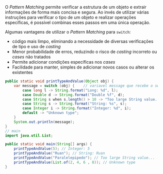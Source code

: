 O _Pattern Matching_ permite verificar a estrutura de um objeto e extrair informações de forma mais concisa e segura.
Ao invés de utilizar várias instruções para verificar o tipo de um objeto e realizar operações específicas, é possível combinas esses passos em uma única operação.

Algumas vantagens de utilizar o _Pattern Matching_ para `switch`:
- código mais limpo, eliminando a necessidade de diversas verificações de tipo e uso de _casting_
- Menor probabilidade de erros, reduzindo o risco de _casting_ incorreto ou _cases_ não tratados
- Permite adicionar condições específicas nos _cases_
- Facilidade para manter, simples de adicionar novos casos ou alterar os existentes

```java
public static void printTypeAndValue(Object obj) {
    var message = switch (obj) {    // variavel message que recebe o switch como retorno - pego o obj que pode ser qlqr coisa e passo ele para o switch e dentro dele precisarei entender qual o tipo de objeto ( fazendo o casting )
        case long l -> String.format("Long: %d", l);
        case Double d -> String.format("Double %f", d);
        case String s when s.length() > 10 -> "Too large String value...";
        case String s -> String.format("String: %s", s);
        case Integer i -> String.format("Integer: %d", i);
        default -> "Unknown type";
    }
    System.out.println(message);
}
// main
import java.util.List;

public static void main(String[] args) {
    printTypeAndValue(5); // Integer: 5
    printTypeAndValue("Ruan"); // String: Ruan
    printTypeAndValue("Paralelepipedo"); // Too large String value...
    printTypeAndValue(List.of(2, 4, 6 , 8)); // Unknown type
}
```